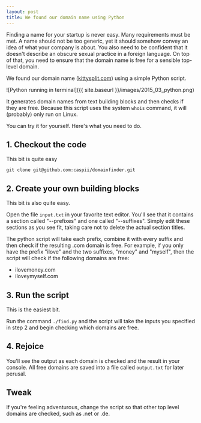 ```yaml
---
layout: post
title: We found our domain name using Python
---
```

Finding a name for your startup is never easy. Many requirements must be met. A name should not be too generic, yet it should somehow convey an idea of what your company is about. You also need to be confident that it doesn't describe an obscure sexual practice in a foreign language. On top of that, you need to ensure that the domain name is free for a sensible top-level domain.

We found our domain name ([kittysplit.com](http://kittysplit.com)) using a simple Python script.

![Python running in terminal]({{ site.baseurl }}/images/2015_03_python.png)

It generates domain names from text building blocks and then checks if they are free. Because this script uses the system ``whois`` command, it will (probably) only run on Linux.

You can try it for yourself. Here's what you need to do.

## 1. Checkout the code
This bit is quite easy

```git clone git@github.com:caspii/domainfinder.git```

## 2. Create your own building blocks
This bit is also quite easy.

Open the file ``input.txt`` in your favorite text editor. You'll see that it contains a section called "--prefixes" and one called "--suffixes". Simply edit these sections as you see fit, taking care not to delete the actual section titles.

The python script will take each prefix, combine it with every suffix and then check if the resulting .com domain is free. For example, if you only have the prefix "ilove" and the two suffixes, "money" and "myself", then the script will check if the following domains are free:

* ilovemoney.com
* iloveymyself.com


## 3. Run the script
This is the easiest bit.

Run the command ``./find.py`` and the script will take the inputs you specified in step 2 and begin checking which domains are free.

## 4. Rejoice
You'll see the output as each domain is checked and the result in your console. All free domains are saved into a file called ``output.txt`` for later perusal.

## Tweak
If you're feeling adventurous, change the script so that other top level domains are checked, such as .net or .de.
